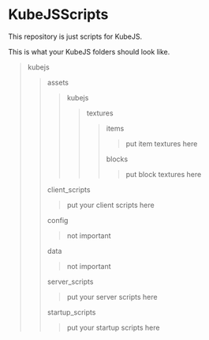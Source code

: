 # KubeJSScripts
This repository is just scripts for KubeJS.

This is what your KubeJS folders should look like.
>kubejs
>>assets
>>>kubejs
>>>>textures
>>>>>items
>>>>>> put item textures here
>>>>>> 
>>>>>blocks
>>>>>> put block textures here
>>>>>
>>>>>
>>client_scripts
>>
>>>put your client scripts here
>>
>>config
>>>not important
>>>
>>data
>>>not important
>>
>>server_scripts
>>>put your server scripts here
>>>
>>startup_scripts
>>>put your startup scripts here





